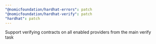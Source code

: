 ```yaml
---
"@nomicfoundation/hardhat-errors": patch
"@nomicfoundation/hardhat-verify": patch
"hardhat": patch
---
```


Support verifying contracts on all enabled providers from the main verify task
